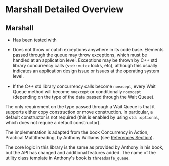 # Marshall Detailed Overview

## Marshall

- Has been tested with 

- Does not throw or catch exceptions anywhere in its code base. Elements passed through the queue may throw exceptions, which must be handled at an application level. Exceptions may be thrown by C++ std library concurrency calls (`std::mutex` locks, etc), although this usually indicates an application design issue or issues at the operating system level.

- If the C++ std library concurrency calls become `noexcept`, every Wait Queue method will become `noexcept` or conditionally `noexcept` (depending on the type of the data passed through the Wait Queue).

The only requirement on the type passed through a Wait Queue is that it supports either copy construction or move construction. In particular, a default constructor is not required (this is enabled by using `std::optional`, which does not require a default constructor).

The implementation is adapted from the book Concurrency in Action, Practical Multithreading, by Anthony Williams (see [References Section](../README.md#references)). 

The core logic in this library is the same as provided by Anthony in his book, but the API has changed and additional features added. The name of the utility class template in Anthony's book is `threadsafe_queue`.


